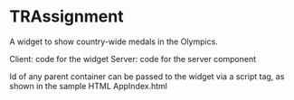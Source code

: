 # TRAssignment
A widget to show country-wide medals in the Olympics.

Client: code for the widget
Server: code for the server component

Id of any parent container can be passed to the widget via a script tag, as shown in the sample HTML
AppIndex.html



